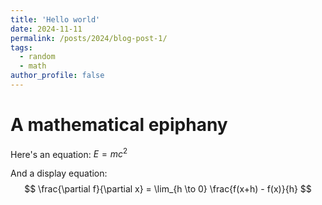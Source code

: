 ```yaml
---
title: 'Hello world'
date: 2024-11-11
permalink: /posts/2024/blog-post-1/
tags:
  - random
  - math
author_profile: false
---
```


# A mathematical epiphany

Here's an equation: $E = mc^2$

And a display equation:
$$
\frac{\partial f}{\partial x} = \lim_{h \to 0} \frac{f(x+h) - f(x)}{h}
$$